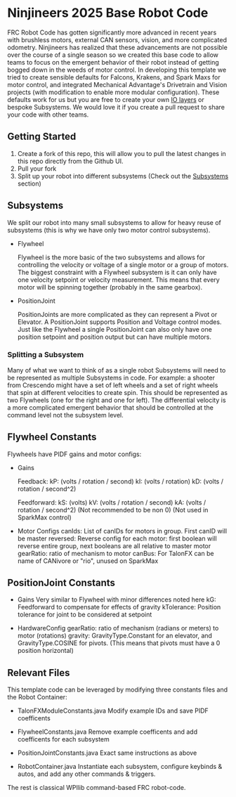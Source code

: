 # Ninjineers 2025 Base Robot Code

FRC Robot Code has gotten significantly more advanced in recent years with brushless motors, external CAN sensors, vision, and more complicated odometry. Ninjineers has realized that these advancements are not possible over the course of a single season so we created this base code to allow teams to focus on the emergent behavior of their robot instead of getting bogged down in the weeds of motor control. In developing this template we tried to create sensible defaults for Falcons, Krakens, and Spark Maxs for motor control, and integrated Mechanical Advantage's Drivetrain and Vision projects (with modification to enable more modular configuration). These defaults work for us but you are free to create your own [IO layers](https://docs.advantagekit.org/data-flow/recording-inputs/io-interfaces) or bespoke Subsystems. We would love it if you create a pull request to share your code with other teams.

## Getting Started

1. Create a fork of this repo, this will allow you to pull the latest changes in this repo directly from the Github UI.
2. Pull your fork
3. Split up your robot into different subsystems (Check out the [Subsystems](#subsystems) section)


## Subsystems

We split our robot into many small subsystems to allow for heavy reuse of subsystems (this is why we have only two motor control subsystems).

* Flywheel

  Flywheel is the more basic of the two subsystems and allows for controlling the velocity or voltage of a single motor or a group of motors. The biggest constraint with a Flywheel subsystem is it can only have one velocity setpoint or velocity measurement. This means that every motor will be spinning together (probably in the same gearbox).

* PositionJoint

  PositionJoints are more complicated as they can represent a Pivot or Elevator. A PositionJoint supports Position and Voltage control modes. Just like the Flywheel a single PositionJoint can also only have one position setpoint and position output but can have multiple motors.

### Splitting a Subsystem

Many of what we want to think of as a single robot Subsystems will need to be represented as multiple Subsystems in code. For example: a shooter from Crescendo might have a set of left wheels and a set of right wheels that spin at different velocities to create spin. This should be represented as two Flywheels (one for the right and one for left). The differential velocity is a more complicated emergent behavior that should be controlled at the command level not the subsystem level.

## Flywheel Constants

Flywheels have PIDF gains and motor configs:
* Gains

  Feedback:
  kP: (volts / rotation / second)
  kI: (volts / rotation)
  kD: (volts / rotation / second^2)

  Feedforward:
  kS: (volts)
  kV: (volts / rotation / second)
  kA: (volts / rotation / second^2) (Not recommended to be non 0) (Not used in SparkMax control)

* Motor Configs
  canIds: List of canIDs for motors in group. First canID will be master
  reversed: Reverse config for each motor: first boolean will reverse entire group, next booleans are all relative to master motor
  gearRatio: ratio of mechanism to motor
  canBus: For TalonFX can be name of CANivore or "rio", unused on SparkMax

## PositionJoint Constants

* Gains
  Very similar to Flywheel with minor differences noted here
  kG: Feedforward to compensate for effects of gravity
  kTolerance: Position tolerance for joint to be considered at setpoint

* HardwareConfig
  gearRatio: ratio of mechanism (radians or meters) to motor (rotations)
  gravity: GravityType.Constant for an elevator, and GravityType.COSINE for pivots. (This means that pivots must have a 0 position horizontal)

## Relevant Files

This template code can be leveraged by modifying three constants files and the Robot Container:

* TalonFXModuleConstants.java
  Modify example IDs and save PIDF coefficents

* FlywheelConstants.java
  Remove example coefficents and add coefficents for each subsystem

* PositionJointConstants.java
  Exact same instructions as above
  
* RobotContainer.java
  Instantiate each subsystem, configure keybinds & autos, and add any other commands & triggers.

The rest is classical WPIlib command-based FRC robot-code.